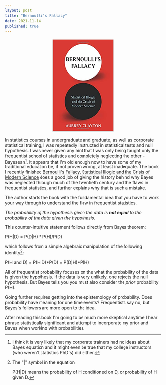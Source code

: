 ```yaml
---
layout: post
title: "Bernoulli's Fallacy"
date: 2021-11-14
published: true
---
```

<p style="text-align:center"><img src="/assets/BernoulliCover.png" width="200"/><br></p>

In statistics courses in undergraduate and graduate, as well as corporate statistical training, I was repeatedly 
instructed in statistical tests and null hypothesis. I was never given any hint that I was only being taught only the frequentist 
school of statistics and completely neglecting the other - Bayesean[^1]. It appears that I'm old enough now to have some of my traditional education be, if not proven wrong, at least inadequate. The book I recently finished [Bernoulli's Fallacy, Statistical Illogic and the Crisis of Modern Science](https://www.amazon.com/Bernoullis-Fallacy-Statistical-Illogic-Science/dp/0231199945) does a good job of giving the history behind why Bayes was neglected through much of the twentieth century and the flaws in frequentist statistics, and further explains why that is such a mistake.

The author starts the book with the fundamental idea that you have to work your way through to understand the flaw in frequentist statistics.

<i>The probability of the hypothesis given the data is __not equal__ to the probability of the data given the hypothesis.</i> 

This counter-intuitive statement follows directly from Bayes theorem:

<p>P(H|D) = P(D|H) * P(H)/P(D)</p>

which follows from a simple algebraic manipulation of the following identity[^2]:

<p>P(H and D) = P(H|D)*P(D) = P(D|H)*P(H)</p>

All of frequentist probability focuses on the what the probability of the data is given the hypothesis. If the data is very unlikely, one rejects the null hypothesis. But Bayes tells you you must also consider the <i>prior</i> probability P(H).

Going further requires getting into the epistemology of probability. Does probability have meaning for one time events? Frequentists say no, but Bayes's followers are more open to the idea.

After reading this book I'm going to be much more skeptical anytime I hear phrase statistically significant and attempt to incorporate my prior and Bayes when working with probabilities.

[^1]: I think it is very likely that my corporate trainers had no ideas about Bayes equation and it might even be true that my college instructors (who weren't statistics PhD's) did either.

[^2]: The "|" symbol in the equation <p>P(H|D) means the probability of H conditioned on D, or probability of H given D.